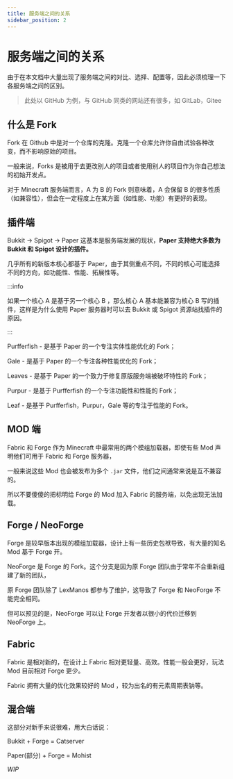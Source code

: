 ```yaml
---
title: 服务端之间的关系
sidebar_position: 2
---
```


# 服务端之间的关系

由于在本文档中大量出现了服务端之间的对比、选择、配置等，因此必须梳理一下各服务端之间的区别。

> 此处以 GitHub 为例，与 GitHub 同类的网站还有很多，如 GitLab，Gitee

## 什么是 Fork

Fork 在 Github 中是对一个仓库的克隆。克隆一个仓库允许你自由试验各种改变，而不影响原始的项目。

一般来说，Forks 是被用于去更改别人的项目或者使用别人的项目作为你自己想法的初始开发点。

对于 Minecraft 服务端而言，A 为 B 的 Fork 则意味着，A 会保留 B 的很多性质（如兼容性），但会在一定程度上在某方面（如性能、功能）有更好的表现。

## 插件端

Bukkit -> Spigot -> Paper 这基本是服务端发展的现状，**Paper 支持绝大多数为 Bukkit 和 Spigot 设计的插件。**

几乎所有的新版本核心都基于 Paper，由于其侧重点不同，不同的核心可能选择不同的方向，如功能性、性能、拓展性等。

:::info

如果一个核心 A 是基于另一个核心 B ，那么核心 A 基本能兼容为核心 B 写的插件，这样是为什么使用 Paper 服务器时可以去 Bukkit 或 Spigot 资源站找插件的原因。

:::

Purfferfish - 是基于 Paper 的一个专注实体性能优化的 Fork；

Gale - 是基于 Paper 的一个专注各种性能优化的 Fork；

Leaves - 是基于 Paper 的一个致力于修复原版服务端被破坏特性的 Fork；

Purpur - 是基于 Purfferfish 的一个专注功能性和性能的 Fork；

Leaf - 是基于 Purfferfish，Purpur，Gale 等的专注于性能的 Fork。

## MOD 端

Fabric 和 Forge 作为 Minecraft 中最常用的两个模组加载器，即使有些 Mod 声明他们可用于 Fabric 和 Forge 服务器，

一般来说这些 Mod 也会被发布为多个 `.jar` 文件，他们之间通常来说是互不兼容的。

所以不要傻傻的把标明给 Forge 的 Mod 加入 Fabric 的服务端，以免出现无法加载。

## Forge / NeoForge

Forge 是较早版本出现的模组加载器，设计上有一些历史包袱导致，有大量的知名 Mod 基于 Forge 开。

NeoForge 是 Forge 的 Fork。这个分支是因为原 Forge 团队由于常年不合重新组建了新的团队，

原 Forge 团队除了 LexManos 都参与了维护，这导致了 Forge 和 NeoForge 不能完全相同。

但可以预见的是，NeoForge 可以让 Forge 开发者以很小的代价迁移到 NeoForge 上。

## Fabric

Fabric 是相对新的，在设计上 Fabric 相对更轻量、高效。性能一般会更好，玩法 Mod 目前相对 Forge 更少。

Fabric 拥有大量的优化效果较好的 Mod ，较为出名的有元素周期表钠等。

## 混合端

这部分对新手来说很难，用大白话说：

Bukkit + Forge = Catserver

Paper(部分) + Forge = Mohist

_WIP_
